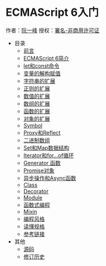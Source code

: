 # ECMAScript 6入门
作者：[阮一峰](http://www.ruanyifeng.com/home.html)
授权：[署名-非商用许可证](http://creativecommons.org/licenses/by-nc/4.0/)

* 目录
  * [前言](README.md)
  * [ECMAScript 6简介](docs/intro.md)
  * [let和const命令](docs/let.md)
  * [变量的解构赋值](docs/destructuring.md)
  * [字符串的扩展](docs/string.md)
  * [正则的扩展](docs/regex.md)
  * [数值的扩展](docs/regex.md)
  * [数组的扩展](docs/array.md)
  * [函数的扩展](docs/function.md)
  * [对象的扩展](docs/object.md)
  * [Symbol](docs/symbol.md)
  * [Proxy和Reflect](docs/proxy.md)
  * [二进制数组](docs/arraybuffer.md)
  * [Set和Map数据结构](docs/set-map.md)
  * [Iterator和for...of循环](docs/iterator.md)
  * [Generator 函数](docs/generator.md)
  * [Promise对象](docs/promise.md)
  * [异步操作和Async函数](docs/async.md)
  * [Class](docs/class.md)
  * [Decorator](docs/decorator.md)
  * [Module](docs/module.md)
  * [函数式编程](docs/fp.md)
  * [Mixin](docs/mixin.md)
  * [编程风格](docs/style.md)
  * [读懂规格](docs/spec.md)
  * [参考链接](docs/reference.md)
* 其他
  * [源码](http://creativecommons.org/licenses/by-nc/4.0/)
  * [修订历史](https://github.com/ruanyf/es6tutorial/commits/gh-pages)




